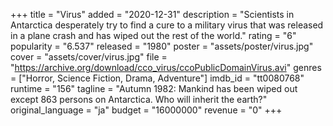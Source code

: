 +++
title = "Virus"
added = "2020-12-31"
description = "Scientists in Antarctica desperately try to find a cure to a military virus that was released in a plane crash and has wiped out the rest of the world."
rating = "6"
popularity = "6.537"
released = "1980"
poster = "assets/poster/virus.jpg"
cover = "assets/cover/virus.jpg"
file = "https://archive.org/download/cco_virus/ccoPublicDomainVirus.avi"
genres = ["Horror, Science Fiction, Drama, Adventure"]
imdb_id = "tt0080768"
runtime = "156"
tagline = "Autumn 1982: Mankind has been wiped out except 863 persons on Antarctica. Who will inherit the earth?"
original_language = "ja"
budget = "16000000"
revenue = "0"
+++